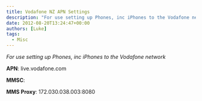 ```yaml
---
title: Vodafone NZ APN Settings
description: "For use setting up Phones, inc iPhones to the Vodafone network"
date: 2012-08-20T13:24:47+00:00
authors: [Luke]
tags:
  - Misc
---
```

_For use setting up Phones, inc iPhones to the Vodafone network_

**APN**: live.vodafone.com

**MMSC**: 

**MMS Proxy**: 172.030.038.003:8080
